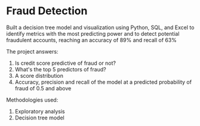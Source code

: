 # Fraud Detection
Built a decision tree model and visualization using Python, SQL, and Excel to identify metrics with the most predicting power and to detect potential fraudulent accounts, reaching an accuracy of 89% and recall of 63%

The project answers:
1.	Is credit score predictive of fraud or not? 
2.	What's the top 5 predictors of fraud?
3.	A score distribution 
4.	Accuracy, precision and recall of the model at a predicted probability of fraud of 0.5 and above

Methodologies used:
1. Exploratory analysis
2. Decision tree model
